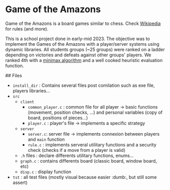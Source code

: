 # Game of the Amazons

Game of the Amazons is a board games similar to chess. Check [Wikipedia](https://en.wikipedia.org/wiki/Game_of_the_Amazons) for rules (and more).

This is a school project done in early-mid 2023. The objective was to implement the Games of the Amazons with a player/server systems using dynamic libraries. All students groups (~25 groups) were ranked on a ladder depending on victories and defeats against other groups' players.
We ranked 4th with a [minimax algorithm](https://en.wikipedia.org/wiki/Minimax) and a well cooked heuristic evaluation function.



## Files

- `install_dir` : Contains several files post comilation such as exe file, players libraries...
- `src`
  - `client`
    - `common_player.c` : common file for all player &rarr; basic functions (movement, position checks, ...) and personal variables (copy of board, positions of pieces...)
    - `player.c` : player's file &rarr; implements a specific strategy
  - `server`
    - `server.c`: server file &rarr; implements connexion between players and `main` function
    - `rule.c` : implements serveral utilitary functions and a security check (checks if a move from a player is valid)
  - `.h` files : declare differents utilitary functions, enums...
  - `graph.c` : contains differents board (classic board, window board, etc)
  - `disp.c` : display function
- `tst` : all test files (mostly visual because easier :dumb:, but still some assert)

